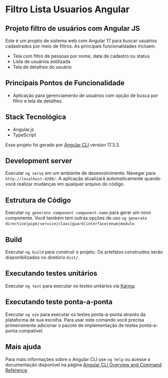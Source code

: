 # Filtro Lista Usuarios Angular

## Projeto filtro de usuários com Angular JS

Este é um projeto de sistema web com Angular 17 para buscar usuários cadastrados por meio de filtros. As principais funcionalidades incluem:

- Tela com filtro de pessoas por nome, data de cadastro ou status
- Lista de usuários estilizada
- Tela de detalhes do usuário

## Principais Pontos de Funcionalidade
- Aplicação para gerenciamento de usuários com opção de busca por filtro e tela de detalhes.

## Stack Tecnológica
- Angular.js
- TypeScript

Esse projeto foi gerado por [Angular CLI](https://github.com/angular/angular-cli) version 17.3.3.

## Development server

Executar `ng serve` em um ambiente de desenvolvimento. Navegar para `http://localhost:4200/`. A aplicação atualizará automaticamente quando você realizar mudanças em qualquer arquivo do código.

## Estrutura de Código

Executar `ng generate component component-name` para gerar um novo componente. Você também tem outras opções de uso `ng generate directive|pipe|service|class|guard|interface|enum|module`.

## Build

Executar `ng build` para construir o projeto. Os artefatos construídos serão disponibilizados no diretório `dist/`.

## Executando testes unitários

Executar `ng test` para executar os testes unitários via [Karma](https://karma-runner.github.io).

## Executando teste ponta-a-ponta

Executar `ng e2e` para executar os testes ponta-a-ponta através da plataforma de sua escolha. Para usar este comando você precisa primeiramente adicionar o pacote de implementação de testes ponta-a-ponta compatível.

## Mais ajuda

Para mais informações sobre o Angular CLI use `ng help` ou acesse a documentação disponível na página [Angular CLI Overview and Command Reference](https://angular.io/cli).
